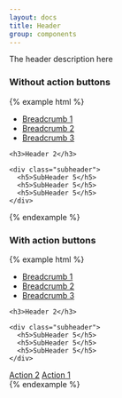 ```yaml
---
layout: docs
title: Header
group: components
---
```


The header description here

### Without action buttons

{% example html %}
<div class="header">
  <div class="left">
    <div class="breadcrumbs">
      <ul class="breadcrumb">
        <li class="breadcrumb-item text-uppercase">
          <a href="#" >Breadcrumb 1</a>
        </li>
        <li class="breadcrumb-item text-uppercase">
          <a href="#" >Breadcrumb 2</a>
        </li>
        <li class="breadcrumb-item text-uppercase">
          <a href="#" >Breadcrumb 3</a>
        </li>
      </ul>
    </div>

    <h3>Header 2</h3>

    <div class="subheader">
      <h5>SubHeader 5</h5>
      <h5>SubHeader 5</h5>
      <h5>SubHeader 5</h5>
    </div>
  </div>

  <div class="right"></div>
</div>
{% endexample %}

### With action buttons

{% example html %}
<div class="header">
  <div class="left">
    <div class="breadcrumbs">
      <ul class="breadcrumb">
        <li class="breadcrumb-item text-uppercase">
          <a href="#" >Breadcrumb 1</a>
        </li>
        <li class="breadcrumb-item text-uppercase">
          <a href="#" >Breadcrumb 2</a>
        </li>
        <li class="breadcrumb-item text-uppercase">
          <a href="#" >Breadcrumb 3</a>
        </li>
      </ul>
    </div>

    <h3>Header 2</h3>

    <div class="subheader">
      <h5>SubHeader 5</h5>
      <h5>SubHeader 5</h5>
      <h5>SubHeader 5</h5>
    </div>
  </div>

  <div class="right">
    <a href="#" class="btn btn-primary">Action 2</a>
    <a href="#" class="btn btn-primary">Action 1</a>
  </div>
</div>
{% endexample %}
